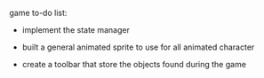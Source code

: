 game to-do list:
- implement the state manager
- built a general animated sprite to use for all animated character

- create a toolbar that store the objects found during the game

